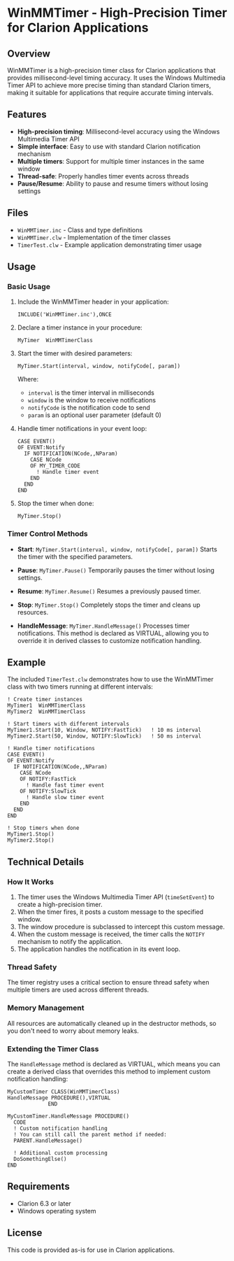 # WinMMTimer - High-Precision Timer for Clarion Applications

## Overview

WinMMTimer is a high-precision timer class for Clarion applications that provides millisecond-level timing accuracy. It uses the Windows Multimedia Timer API to achieve more precise timing than standard Clarion timers, making it suitable for applications that require accurate timing intervals.

## Features

- **High-precision timing**: Millisecond-level accuracy using the Windows Multimedia Timer API
- **Simple interface**: Easy to use with standard Clarion notification mechanism
- **Multiple timers**: Support for multiple timer instances in the same window
- **Thread-safe**: Properly handles timer events across threads
- **Pause/Resume**: Ability to pause and resume timers without losing settings

## Files

- `WinMMTimer.inc` - Class and type definitions
- `WinMMTimer.clw` - Implementation of the timer classes
- `TimerTest.clw` - Example application demonstrating timer usage

## Usage

### Basic Usage

1. Include the WinMMTimer header in your application:
   ```clarion
   INCLUDE('WinMMTimer.inc'),ONCE
   ```

2. Declare a timer instance in your procedure:
   ```clarion
   MyTimer  WinMMTimerClass
   ```

3. Start the timer with desired parameters:
   ```clarion
   MyTimer.Start(interval, window, notifyCode[, param])
   ```
   Where:
   - `interval` is the timer interval in milliseconds
   - `window` is the window to receive notifications
   - `notifyCode` is the notification code to send
   - `param` is an optional user parameter (default 0)

4. Handle timer notifications in your event loop:
   ```clarion
   CASE EVENT()
   OF EVENT:Notify
     IF NOTIFICATION(NCode,,NParam)
       CASE NCode
       OF MY_TIMER_CODE
         ! Handle timer event
       END
     END
   END
   ```

5. Stop the timer when done:
   ```clarion
   MyTimer.Stop()
   ```

### Timer Control Methods

- **Start**: `MyTimer.Start(interval, window, notifyCode[, param])`
  Starts the timer with the specified parameters.

- **Pause**: `MyTimer.Pause()`
  Temporarily pauses the timer without losing settings.

- **Resume**: `MyTimer.Resume()`
  Resumes a previously paused timer.

- **Stop**: `MyTimer.Stop()`
  Completely stops the timer and cleans up resources.

- **HandleMessage**: `MyTimer.HandleMessage()`
  Processes timer notifications. This method is declared as VIRTUAL, allowing you to override it in derived classes to customize notification handling.

## Example

The included `TimerTest.clw` demonstrates how to use the WinMMTimer class with two timers running at different intervals:

```clarion
! Create timer instances
MyTimer1  WinMMTimerClass
MyTimer2  WinMMTimerClass

! Start timers with different intervals
MyTimer1.Start(10, Window, NOTIFY:FastTick)   ! 10 ms interval
MyTimer2.Start(50, Window, NOTIFY:SlowTick)   ! 50 ms interval

! Handle timer notifications
CASE EVENT()
OF EVENT:Notify
  IF NOTIFICATION(NCode,,NParam)
    CASE NCode
    OF NOTIFY:FastTick
      ! Handle fast timer event
    OF NOTIFY:SlowTick
      ! Handle slow timer event
    END
  END
END

! Stop timers when done
MyTimer1.Stop()
MyTimer2.Stop()
```

## Technical Details

### How It Works

1. The timer uses the Windows Multimedia Timer API (`timeSetEvent`) to create a high-precision timer.
2. When the timer fires, it posts a custom message to the specified window.
3. The window procedure is subclassed to intercept this custom message.
4. When the custom message is received, the timer calls the `NOTIFY` mechanism to notify the application.
5. The application handles the notification in its event loop.

### Thread Safety

The timer registry uses a critical section to ensure thread safety when multiple timers are used across different threads.

### Memory Management

All resources are automatically cleaned up in the destructor methods, so you don't need to worry about memory leaks.

### Extending the Timer Class

The `HandleMessage` method is declared as VIRTUAL, which means you can create a derived class that overrides this method to implement custom notification handling:

```clarion
MyCustomTimer CLASS(WinMMTimerClass)
HandleMessage PROCEDURE(),VIRTUAL
             END

MyCustomTimer.HandleMessage PROCEDURE()
  CODE
  ! Custom notification handling
  ! You can still call the parent method if needed:
  PARENT.HandleMessage()
  
  ! Additional custom processing
  DoSomethingElse()
END
```

## Requirements

- Clarion 6.3 or later
- Windows operating system

## License

This code is provided as-is for use in Clarion applications.